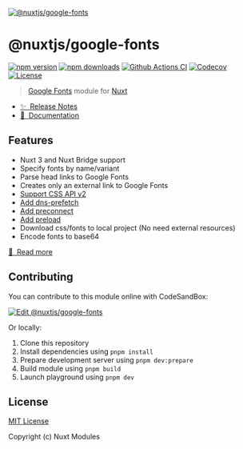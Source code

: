 [![@nuxtjs/google-fonts](https://google-fonts.nuxtjs.org/social-card.png)](https://google-fonts.nuxtjs.org)

# @nuxtjs/google-fonts

[![npm version][npm-version-src]][npm-version-href]
[![npm downloads][npm-downloads-src]][npm-downloads-href]
[![Github Actions CI][github-actions-ci-src]][github-actions-ci-href]
[![Codecov][codecov-src]][codecov-href]
[![License][license-src]][license-href]

> [Google Fonts](https://developers.google.com/fonts) module for [Nuxt](https://nuxtjs.org)

- [✨ &nbsp;Release Notes](https://google-fonts.nuxtjs.org/releases)
- [📖 &nbsp;Documentation](https://google-fonts.nuxtjs.org)

## Features

- Nuxt 3 and Nuxt Bridge support
- Specify fonts by name/variant
- Parse head links to Google Fonts
- Creates only an external link to Google Fonts
- [Support CSS API v2](https://developers.google.com/fonts/docs/css2)
- [Add dns-prefetch](https://developer.mozilla.org/en-US/docs/Web/Performance/dns-prefetch)
- [Add preconnect](https://developer.mozilla.org/en-US/docs/Web/Performance/dns-prefetch#Best_practices)
- [Add preload](https://developer.mozilla.org/en-US/docs/Web/HTML/Link_types/preload)
- Download css/fonts to local project (No need external resources)
- Encode fonts to base64

[📖 &nbsp;Read more](https://google-fonts.nuxtjs.org)

## Contributing

You can contribute to this module online with CodeSandBox:

[![Edit @nuxtjs/google-fonts](https://codesandbox.io/static/img/play-codesandbox.svg)](https://codesandbox.io/s/github/nuxt-modules/google-fonts/?fontsize=14&hidenavigation=1&theme=dark)

Or locally:

1. Clone this repository
2. Install dependencies using `pnpm install`
3. Prepare development server using `pnpm dev:prepare`
4. Build module using `pnpm build`
5. Launch playground using `pnpm dev`

## License

[MIT License](./LICENSE)

Copyright (c) Nuxt Modules

<!-- Badges -->

[npm-version-src]: https://img.shields.io/npm/v/@nuxtjs/google-fonts/latest.svg
[npm-version-href]: https://npmjs.com/package/@nuxtjs/google-fonts
[npm-downloads-src]: https://img.shields.io/npm/dt/@nuxtjs/google-fonts.svg
[npm-downloads-href]: https://npmjs.com/package/@nuxtjs/google-fonts
[github-actions-ci-src]: https://github.com/nuxt-modules/google-fonts/workflows/ci/badge.svg
[github-actions-ci-href]: https://github.com/nuxt-modules/google-fonts/actions?query=workflow%3Aci
[codecov-src]: https://img.shields.io/codecov/c/github/nuxt-modules/google-fonts.svg
[codecov-href]: https://codecov.io/gh/nuxt-modules/google-fonts
[license-src]: https://img.shields.io/npm/l/@nuxtjs/google-fonts.svg
[license-href]: https://npmjs.com/package/@nuxtjs/google-fonts
